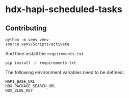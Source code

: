 # hdx-hapi-scheduled-tasks


## Contributing

```shell
python -m venv venv
source venv/Scripts/activate
```

And then install the `requirements.txt`

```shell
pip install -r requirements.txt
```

The following environment variables need to be defined:
```
HAPI_BASE_URL
HDX_PACKAGE_SEARCH_URL
HDX_BLUE_KEY
```